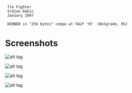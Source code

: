 
~~~~~~~~~~~~~~~~~~~~~~~~~~~~~~~~~~~~~~~~~~~~~~~~~~~~~~~~~~
 Tie Fighter
 Srdjan Dakic
 January 1997

 WINNER in "256 bytes" compo at YALP '97  (Belgrade, RS)
~~~~~~~~~~~~~~~~~~~~~~~~~~~~~~~~~~~~~~~~~~~~~~~~~~~~~~~~~~



Screenshots
===========

![alt tag](https://raw.github.com/dakics/asm-tie-fighter/master/tie-0.png)

![alt tag](https://raw.github.com/dakics/asm-tie-fighter/master/tie-1.png)

![alt tag](https://raw.github.com/dakics/asm-tie-fighter/master/tie-2.png)

![alt tag](https://raw.github.com/dakics/asm-tie-fighter/master/tie-3.png)


